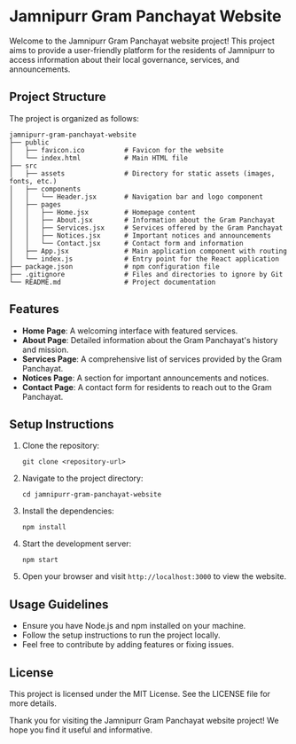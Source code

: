 # Jamnipurr Gram Panchayat Website

Welcome to the Jamnipurr Gram Panchayat website project! This project aims to provide a user-friendly platform for the residents of Jamnipurr to access information about their local governance, services, and announcements.

## Project Structure

The project is organized as follows:

```
jamnipurr-gram-panchayat-website
├── public
│   ├── favicon.ico          # Favicon for the website
│   └── index.html           # Main HTML file
├── src
│   ├── assets               # Directory for static assets (images, fonts, etc.)
│   ├── components
│   │   └── Header.jsx       # Navigation bar and logo component
│   ├── pages
│   │   ├── Home.jsx         # Homepage content
│   │   ├── About.jsx        # Information about the Gram Panchayat
│   │   ├── Services.jsx     # Services offered by the Gram Panchayat
│   │   ├── Notices.jsx      # Important notices and announcements
│   │   └── Contact.jsx      # Contact form and information
│   ├── App.jsx              # Main application component with routing
│   └── index.js             # Entry point for the React application
├── package.json             # npm configuration file
├── .gitignore               # Files and directories to ignore by Git
└── README.md                # Project documentation
```

## Features

- **Home Page**: A welcoming interface with featured services.
- **About Page**: Detailed information about the Gram Panchayat's history and mission.
- **Services Page**: A comprehensive list of services provided by the Gram Panchayat.
- **Notices Page**: A section for important announcements and notices.
- **Contact Page**: A contact form for residents to reach out to the Gram Panchayat.

## Setup Instructions

1. Clone the repository:
   ```
   git clone <repository-url>
   ```

2. Navigate to the project directory:
   ```
   cd jamnipurr-gram-panchayat-website
   ```

3. Install the dependencies:
   ```
   npm install
   ```

4. Start the development server:
   ```
   npm start
   ```

5. Open your browser and visit `http://localhost:3000` to view the website.

## Usage Guidelines

- Ensure you have Node.js and npm installed on your machine.
- Follow the setup instructions to run the project locally.
- Feel free to contribute by adding features or fixing issues.

## License

This project is licensed under the MIT License. See the LICENSE file for more details. 

Thank you for visiting the Jamnipurr Gram Panchayat website project! We hope you find it useful and informative.
